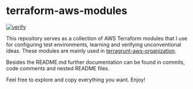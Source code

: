 # terraform-aws-modules

[![verify](https://github.com/mateusz-uminski/terraform-aws-modules/actions/workflows/verify.yaml/badge.svg)](https://github.com/mateusz-uminski/terraform-aws-modules/actions/workflows/verify.yaml)


This repository serves as a collection of AWS Terraform modules that I use for configuring test environments, learning and verifying unconventional ideas. These modules are mainly used in [terragrunt-aws-organization](https://github.com/mateusz-uminski/terragrunt-aws-organization).

Besides the README.md further documentation can be found in commits, code comments and nested README files.

Feel free to explore and copy everything you want. Enjoy!
